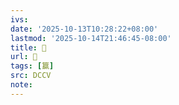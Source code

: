 ```yaml
---
ivs:
date: '2025-10-13T10:28:22+08:00'
lastmod: '2025-10-14T21:46:45-08:00'
title: 􃇼
url: 􃇼
tags: [籯]
src: DCCV
note:
---
```

